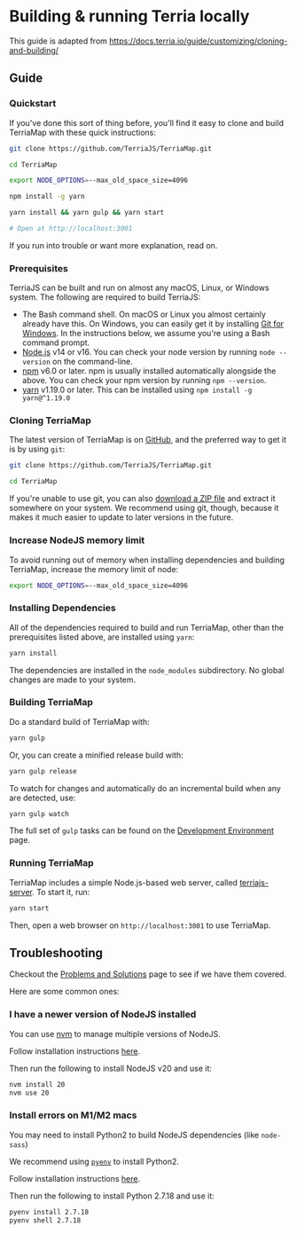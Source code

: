 # Building & running Terria locally

This guide is adapted from https://docs.terria.io/guide/customizing/cloning-and-building/

## Guide

### Quickstart

If you've done this sort of thing before, you'll find it easy to clone and build TerriaMap with these quick instructions:

```bash
git clone https://github.com/TerriaJS/TerriaMap.git

cd TerriaMap

export NODE_OPTIONS=--max_old_space_size=4096

npm install -g yarn

yarn install && yarn gulp && yarn start

# Open at http://localhost:3001
```

If you run into trouble or want more explanation, read on.

### Prerequisites

TerriaJS can be built and run on almost any macOS, Linux, or Windows system. The following are required to build TerriaJS:

- The Bash command shell. On macOS or Linux you almost certainly already have this. On Windows, you can easily get it by installing [Git for Windows](https://gitforwindows.org/). In the instructions below, we assume you're using a Bash command prompt.
- [Node.js](https://nodejs.org) v14 or v16. You can check your node version by running `node --version` on the command-line.
- [npm](https://www.npmjs.com/) v6.0 or later. npm is usually installed automatically alongside the above. You can check your npm version by running `npm --version`.
- [yarn](https://yarnpkg.com/) v1.19.0 or later. This can be installed using `npm install -g yarn@^1.19.0`

### Cloning TerriaMap

The latest version of TerriaMap is on [GitHub](https://github.com), and the preferred way to get it is by using `git`:

```bash
git clone https://github.com/TerriaJS/TerriaMap.git

cd TerriaMap
```

If you're unable to use git, you can also [download a ZIP file](https://github.com/TerriaJS/TerriaMap/archive/main.zip) and extract it somewhere on your system. We recommend using git, though, because it makes it much easier to update to later versions in the future.

### Increase NodeJS memory limit

To avoid running out of memory when installing dependencies and building TerriaMap, increase the memory limit of node:

```bash
export NODE_OPTIONS=--max_old_space_size=4096
```

### Installing Dependencies

All of the dependencies required to build and run TerriaMap, other than the prerequisites listed above, are installed using `yarn`:

```bash
yarn install
```

The dependencies are installed in the `node_modules` subdirectory. No global changes are made to your system.

### Building TerriaMap

Do a standard build of TerriaMap with:

```bash
yarn gulp
```

Or, you can create a minified release build with:

```bash
yarn gulp release
```

To watch for changes and automatically do an incremental build when any are detected, use:

```bash
yarn gulp watch
```

The full set of `gulp` tasks can be found on the [Development Environment](https://docs.terria.io/guide/contributing/development-environment.md#terriamap-gulp-tasks) page.

### Running TerriaMap

TerriaMap includes a simple Node.js-based web server, called [terriajs-server](https://github.com/TerriaJS/terriajs-server). To start it, run:

```bash
yarn start
```

Then, open a web browser on `http://localhost:3001` to use TerriaMap.

## Troubleshooting

Checkout the [Problems and Solutions](https://docs.terria.io/guide/contributing/problems-and-solutions.md) page to see if we have them covered.

Here are some common ones:

### I have a newer version of NodeJS installed

You can use [nvm](https://github.com/nvm-sh/nvm#installing-and-updating) to manage multiple versions of NodeJS.

Follow installation instructions [here](https://github.com/nvm-sh/nvm#installing-and-updating).

Then run the following to install NodeJS v20 and use it:

```bash
nvm install 20
nvm use 20
```

### Install errors on M1/M2 macs

You may need to install Python2 to build NodeJS dependencies (like `node-sass`)

We recommend using [`pyenv`](https://github.com/pyenv/pyenv#installation) to install Python2.

Follow installation instructions [here](https://github.com/pyenv/pyenv#installation).

Then run the following to install Python 2.7.18 and use it:

```bash
pyenv install 2.7.18
pyenv shell 2.7.18
```
